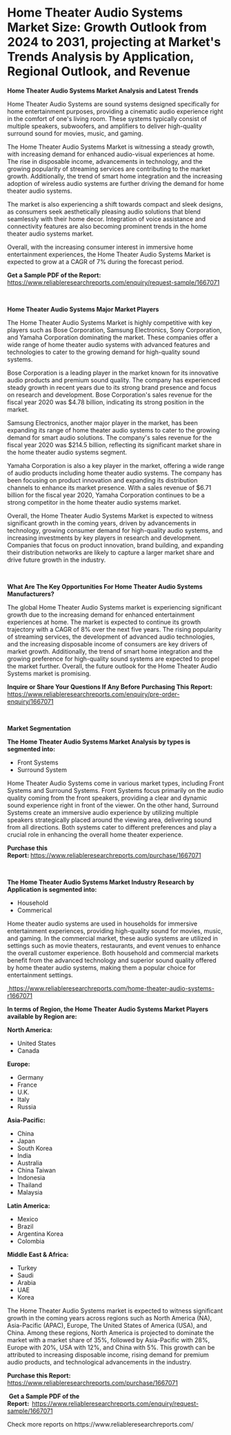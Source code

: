 <p><h1>Home Theater Audio Systems Market Size: Growth Outlook from 2024 to 2031, projecting at Market's Trends Analysis by Application, Regional Outlook, and Revenue</h1></p><p><strong>Home Theater Audio Systems Market Analysis and Latest Trends</strong></p>
<p><p>Home Theater Audio Systems are sound systems designed specifically for home entertainment purposes, providing a cinematic audio experience right in the comfort of one's living room. These systems typically consist of multiple speakers, subwoofers, and amplifiers to deliver high-quality surround sound for movies, music, and gaming.</p><p>The Home Theater Audio Systems Market is witnessing a steady growth, with increasing demand for enhanced audio-visual experiences at home. The rise in disposable income, advancements in technology, and the growing popularity of streaming services are contributing to the market growth. Additionally, the trend of smart home integration and the increasing adoption of wireless audio systems are further driving the demand for home theater audio systems.</p><p>The market is also experiencing a shift towards compact and sleek designs, as consumers seek aesthetically pleasing audio solutions that blend seamlessly with their home decor. Integration of voice assistance and connectivity features are also becoming prominent trends in the home theater audio systems market.</p><p>Overall, with the increasing consumer interest in immersive home entertainment experiences, the Home Theater Audio Systems Market is expected to grow at a CAGR of 7% during the forecast period.</p></p>
<p><strong>Get a Sample PDF of the Report:&nbsp;</strong> <a href="https://www.reliableresearchreports.com/enquiry/request-sample/1667071">https://www.reliableresearchreports.com/enquiry/request-sample/1667071</a></p>
<p>&nbsp;</p>
<p><strong>Home Theater Audio Systems Major Market Players</strong></p>
<p><p>The Home Theater Audio Systems Market is highly competitive with key players such as Bose Corporation, Samsung Electronics, Sony Corporation, and Yamaha Corporation dominating the market. These companies offer a wide range of home theater audio systems with advanced features and technologies to cater to the growing demand for high-quality sound systems.</p><p>Bose Corporation is a leading player in the market known for its innovative audio products and premium sound quality. The company has experienced steady growth in recent years due to its strong brand presence and focus on research and development. Bose Corporation's sales revenue for the fiscal year 2020 was $4.78 billion, indicating its strong position in the market.</p><p>Samsung Electronics, another major player in the market, has been expanding its range of home theater audio systems to cater to the growing demand for smart audio solutions. The company's sales revenue for the fiscal year 2020 was $214.5 billion, reflecting its significant market share in the home theater audio systems segment.</p><p>Yamaha Corporation is also a key player in the market, offering a wide range of audio products including home theater audio systems. The company has been focusing on product innovation and expanding its distribution channels to enhance its market presence. With a sales revenue of $6.71 billion for the fiscal year 2020, Yamaha Corporation continues to be a strong competitor in the home theater audio systems market.</p><p>Overall, the Home Theater Audio Systems Market is expected to witness significant growth in the coming years, driven by advancements in technology, growing consumer demand for high-quality audio systems, and increasing investments by key players in research and development. Companies that focus on product innovation, brand building, and expanding their distribution networks are likely to capture a larger market share and drive future growth in the industry.</p></p>
<p>&nbsp;</p>
<p><strong>What Are The Key Opportunities For Home Theater Audio Systems Manufacturers?</strong></p>
<p><p>The global Home Theater Audio Systems market is experiencing significant growth due to the increasing demand for enhanced entertainment experiences at home. The market is expected to continue its growth trajectory with a CAGR of 8% over the next five years. The rising popularity of streaming services, the development of advanced audio technologies, and the increasing disposable income of consumers are key drivers of market growth. Additionally, the trend of smart home integration and the growing preference for high-quality sound systems are expected to propel the market further. Overall, the future outlook for the Home Theater Audio Systems market is promising.</p></p>
<p><strong>Inquire or Share Your Questions If Any Before Purchasing This Report:</strong> <a href="https://www.reliableresearchreports.com/enquiry/pre-order-enquiry/1667071">https://www.reliableresearchreports.com/enquiry/pre-order-enquiry/1667071</a></p>
<p>&nbsp;</p>
<p><strong>Market Segmentation</strong></p>
<p><strong>The Home Theater Audio Systems Market Analysis by types is segmented into:</strong></p>
<p><ul><li>Front Systems</li><li>Surround System</li></ul></p>
<p><p>Home Theater Audio Systems come in various market types, including Front Systems and Surround Systems. Front Systems focus primarily on the audio quality coming from the front speakers, providing a clear and dynamic sound experience right in front of the viewer. On the other hand, Surround Systems create an immersive audio experience by utilizing multiple speakers strategically placed around the viewing area, delivering sound from all directions. Both systems cater to different preferences and play a crucial role in enhancing the overall home theater experience.</p></p>
<p><strong>Purchase this Report:&nbsp;</strong><a href="https://www.reliableresearchreports.com/purchase/1667071">https://www.reliableresearchreports.com/purchase/1667071</a></p>
<p>&nbsp;</p>
<p><strong>The Home Theater Audio Systems Market Industry Research by Application is segmented into:</strong></p>
<p><ul><li>Household</li><li>Commerical</li></ul></p>
<p><p>Home theater audio systems are used in households for immersive entertainment experiences, providing high-quality sound for movies, music, and gaming. In the commercial market, these audio systems are utilized in settings such as movie theaters, restaurants, and event venues to enhance the overall customer experience. Both household and commercial markets benefit from the advanced technology and superior sound quality offered by home theater audio systems, making them a popular choice for entertainment settings.</p></p>
<p><a href="https://www.reliableresearchreports.com/home-theater-audio-systems-r1667071">&nbsp;https://www.reliableresearchreports.com/home-theater-audio-systems-r1667071</a></p>
<p><strong>In terms of Region, the Home Theater Audio Systems Market Players available by Region are:</strong></p>
<p>
    <p> <strong> North America: </strong>
        <ul>
            <li>United States</li>
            <li>Canada</li>
        </ul>
        </p> 
    <p> <strong> Europe: </strong>
        <ul>
            <li>Germany</li>
            <li>France</li>
            <li>U.K.</li>
            <li>Italy</li>
            <li>Russia</li>
        </ul>
        </p> 
    <p> <strong> Asia-Pacific: </strong>
        <ul>
            <li>China</li>
            <li>Japan</li>
            <li>South Korea</li>
            <li>India</li>
            <li>Australia</li>
            <li>China Taiwan</li>
            <li>Indonesia</li>
            <li>Thailand</li>
            <li>Malaysia</li>
        </ul>
        </p> 
    <p> <strong> Latin America: </strong>
        <ul>
            <li>Mexico</li>
            <li>Brazil</li>
            <li>Argentina Korea</li>
            <li>Colombia</li>
        </ul>
        </p> 
    <p> <strong> Middle East & Africa: </strong>
        <ul>
            <li>Turkey</li>
            <li>Saudi</li>
            <li>Arabia</li>
            <li>UAE</li>
            <li>Korea</li>
        </ul>
    </p>
    </p>
<p><p>The Home Theater Audio Systems market is expected to witness significant growth in the coming years across regions such as North America (NA), Asia-Pacific (APAC), Europe, The United States of America (USA), and China. Among these regions, North America is projected to dominate the market with a market share of 35%, followed by Asia-Pacific with 28%, Europe with 20%, USA with 12%, and China with 5%. This growth can be attributed to increasing disposable income, rising demand for premium audio products, and technological advancements in the industry.</p></p>
<p><strong>Purchase this Report: </strong><a href="https://www.reliableresearchreports.com/purchase/1667071">https://www.reliableresearchreports.com/purchase/1667071</a></p>
<p>&nbsp;<strong>Get a Sample PDF of the Report:&nbsp;&nbsp;</strong><a href="https://www.reliableresearchreports.com/enquiry/request-sample/1667071">https://www.reliableresearchreports.com/enquiry/request-sample/1667071</a></p>
<p><strong></strong></p>
<p>Check more reports on https://www.reliableresearchreports.com/</p>